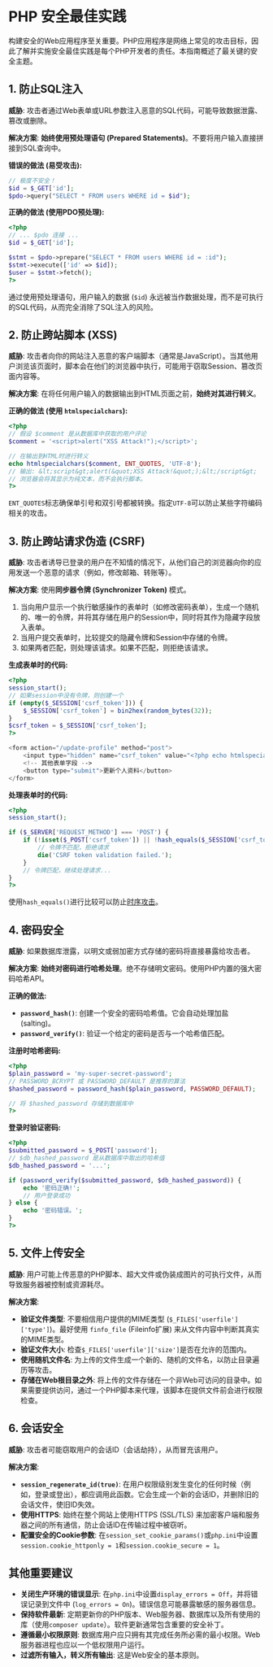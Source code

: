 # PHP 安全最佳实践

构建安全的Web应用程序至关重要。PHP应用程序是网络上常见的攻击目标，因此了解并实施安全最佳实践是每个PHP开发者的责任。本指南概述了最关键的安全主题。

## 1. 防止SQL注入

**威胁**: 攻击者通过Web表单或URL参数注入恶意的SQL代码，可能导致数据泄露、篡改或删除。

**解决方案**: **始终使用预处理语句 (Prepared Statements)**。不要将用户输入直接拼接到SQL查询中。

**错误的做法 (易受攻击):**
```php
// 极度不安全！
$id = $_GET['id'];
$pdo->query("SELECT * FROM users WHERE id = $id"); 
```

**正确的做法 (使用PDO预处理):**
```php
<?php
// ... $pdo 连接 ...
$id = $_GET['id'];

$stmt = $pdo->prepare("SELECT * FROM users WHERE id = :id");
$stmt->execute(['id' => $id]);
$user = $stmt->fetch();
?>
```
通过使用预处理语句，用户输入的数据 (`$id`) 永远被当作数据处理，而不是可执行的SQL代码，从而完全消除了SQL注入的风险。

## 2. 防止跨站脚本 (XSS)

**威胁**: 攻击者向你的网站注入恶意的客户端脚本（通常是JavaScript）。当其他用户浏览该页面时，脚本会在他们的浏览器中执行，可能用于窃取Session、篡改页面内容等。

**解决方案**: 在将任何用户输入的数据输出到HTML页面之前，**始终对其进行转义**。

**正确的做法 (使用 `htmlspecialchars`):**
```php
<?php
// 假设 $comment 是从数据库中获取的用户评论
$comment = '<script>alert("XSS Attack!");</script>';

// 在输出到HTML时进行转义
echo htmlspecialchars($comment, ENT_QUOTES, 'UTF-8');
// 输出: &lt;script&gt;alert(&quot;XSS Attack!&quot;);&lt;/script&gt;
// 浏览器会将其显示为纯文本，而不会执行脚本。
?>
```
`ENT_QUOTES`标志确保单引号和双引号都被转换。指定`UTF-8`可以防止某些字符编码相关的攻击。

## 3. 防止跨站请求伪造 (CSRF)

**威胁**: 攻击者诱导已登录的用户在不知情的情况下，从他们自己的浏览器向你的应用发送一个恶意的请求（例如，修改邮箱、转账等）。

**解决方案**: 使用**同步器令牌 (Synchronizer Token)** 模式。
1.  当向用户显示一个执行敏感操作的表单时（如修改密码表单），生成一个随机的、唯一的令牌，并将其存储在用户的Session中，同时将其作为隐藏字段放入表单。
2.  当用户提交表单时，比较提交的隐藏令牌和Session中存储的令牌。
3.  如果两者匹配，则处理该请求。如果不匹配，则拒绝该请求。

**生成表单时的代码:**
```php
<?php
session_start();
// 如果session中没有令牌，则创建一个
if (empty($_SESSION['csrf_token'])) {
    $_SESSION['csrf_token'] = bin2hex(random_bytes(32));
}
$csrf_token = $_SESSION['csrf_token'];
?>

<form action="/update-profile" method="post">
    <input type="hidden" name="csrf_token" value="<?php echo htmlspecialchars($csrf_token); ?>">
    <!-- 其他表单字段 -->
    <button type="submit">更新个人资料</button>
</form>
```

**处理表单时的代码:**
```php
<?php
session_start();

if ($_SERVER['REQUEST_METHOD'] === 'POST') {
    if (!isset($_POST['csrf_token']) || !hash_equals($_SESSION['csrf_token'], $_POST['csrf_token'])) {
        // 令牌不匹配，拒绝请求
        die('CSRF token validation failed.');
    }
    // 令牌匹配，继续处理请求...
}
?>
```
使用`hash_equals()`进行比较可以防止[时序攻击](https://en.wikipedia.org/wiki/Timing_attack)。

## 4. 密码安全

**威胁**: 如果数据库泄露，以明文或弱加密方式存储的密码将直接暴露给攻击者。

**解决方案**: **始终对密码进行哈希处理**。绝不存储明文密码。使用PHP内置的强大密码哈希API。

**正确的做法:**
-   **`password_hash()`**: 创建一个安全的密码哈希值。它会自动处理加盐 (salting)。
-   **`password_verify()`**: 验证一个给定的密码是否与一个哈希值匹配。

**注册时哈希密码:**
```php
<?php
$plain_password = 'my-super-secret-password';
// PASSWORD_BCRYPT 或 PASSWORD_DEFAULT 是推荐的算法
$hashed_password = password_hash($plain_password, PASSWORD_DEFAULT);

// 将 $hashed_password 存储到数据库中
?>
```

**登录时验证密码:**
```php
<?php
$submitted_password = $_POST['password'];
// $db_hashed_password 是从数据库中取出的哈希值
$db_hashed_password = '...'; 

if (password_verify($submitted_password, $db_hashed_password)) {
    echo '密码正确!';
    // 用户登录成功
} else {
    echo '密码错误。';
}
?>
```

## 5. 文件上传安全

**威胁**: 用户可能上传恶意的PHP脚本、超大文件或伪装成图片的可执行文件，从而导致服务器被控制或资源耗尽。

**解决方案**:
-   **验证文件类型**: 不要相信用户提供的MIME类型 (`$_FILES['userfile']['type']`)。最好使用 `finfo_file` (Fileinfo扩展) 来从文件内容中判断其真实的MIME类型。
-   **验证文件大小**: 检查`$_FILES['userfile']['size']`是否在允许的范围内。
-   **使用随机文件名**: 为上传的文件生成一个新的、随机的文件名，以防止目录遍历等攻击。
-   **存储在Web根目录之外**: 将上传的文件存储在一个非Web可访问的目录中。如果需要提供访问，通过一个PHP脚本来代理，该脚本在提供文件前会进行权限检查。

## 6. 会话安全

**威胁**: 攻击者可能窃取用户的会话ID（会话劫持），从而冒充该用户。

**解决方案**:
-   **`session_regenerate_id(true)`**: 在用户权限级别发生变化的任何时候（例如，登录或登出），都应调用此函数。它会生成一个新的会话ID，并删除旧的会话文件，使旧ID失效。
-   **使用HTTPS**: 始终在整个网站上使用HTTPS (SSL/TLS) 来加密客户端和服务器之间的所有通信，防止会话ID在传输过程中被窃听。
-   **配置安全的Cookie参数**: 在`session_set_cookie_params()`或`php.ini`中设置`session.cookie_httponly = 1`和`session.cookie_secure = 1`。

## 其他重要建议

-   **关闭生产环境的错误显示**: 在`php.ini`中设置`display_errors = Off`，并将错误记录到文件中 (`log_errors = On`)。错误信息可能暴露敏感的服务器信息。
-   **保持软件最新**: 定期更新你的PHP版本、Web服务器、数据库以及所有使用的库（使用`composer update`）。软件更新通常包含重要的安全补丁。
-   **遵循最小权限原则**: 数据库用户应只拥有其完成任务所必需的最小权限。Web服务器进程也应以一个低权限用户运行。
-   **过滤所有输入，转义所有输出**: 这是Web安全的基本原则。 